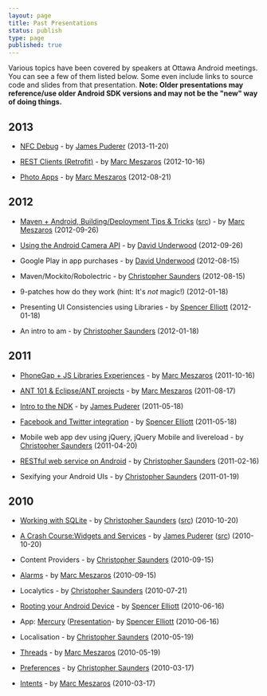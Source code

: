 ```yaml
---
layout: page
title: Past Presentations
status: publish
type: page
published: true
---
```

Various topics have been covered by speakers at Ottawa Android meetings. You can see a few of them listed below. Some even include links to source code and slides from that presentation. **Note: Older presentations may reference/use older Android SDK versions and may not be the "new" way of doing things.**

2013
----
* [NFC Debug](https://github.com/jpuderer/Tutorials/tree/master/NFCDebug) - by [James Puderer](http://github.com/jpuderer) (2013-11-20)
* [REST Clients (Retrofit)](https://docs.google.com/presentation/d/1zEHm94L5Y2waNjEVClmvw_k1ZfvjLlSnhT2641hOmSA/pub?start=false&amp;loop=false&amp;delayms=3000) - by [Marc Meszaros](http://marcmeszaros.ca/) (2012-10-16)

* [Photo Apps](https://docs.google.com/presentation/d/1x2so9pJmyI4cEq4EkpEEzypjxn3z42NWy4V6jOojUTA/pub?start=false&amp;loop=false&amp;delayms=3000) - by [Marc Meszaros](http://marcmeszaros.ca/) (2012-08-21)

2012
----
* [Maven + Android, Building/Deployment Tips & Tricks](https://docs.google.com/presentation/pub?id=1su8IzgzfHSwEkpU0wbhy3KffShijhv9R9BbUSJSST_Y&amp;start=false&amp;loop=false&amp;delayms=3000) ([src](https://bitbucket.org/marcmeszaros/oad-maven)) - by [Marc Meszaros](http://marcmeszaros.ca/) (2012-09-26)
* [Using the Android Camera API](https://github.com/davefp/android-camera-api-example) - by [David Underwood](http://theflyingdeveloper.com/) (2012-09-26)

* Google Play in app purchases - by [David Underwood](http://theflyingdeveloper.com/) (2012-08-15)
* Maven/Mockito/Robolectric - by [Christopher Saunders](http://www.christophersaunders.ca/) (2012-08-15)

* 9-patches how do they work (hint: It's *not* magic!) (2012-01-18)
* Presenting UI Consistencies using Libraries - by [Spencer Elliott](http://www.spencerelliott.ca/) (2012-01-18)
* An intro to am - by [Christopher Saunders](http://www.christophersaunders.ca/) (2012-01-18)

2011
----
* [PhoneGap + JS Libraries Experiences](https://docs.google.com/presentation/pub?id=1WSxTm-n0aSBnIphFYhfpkm4J-N5KQu-Oi76Nz8UZeL4&amp;start=false&amp;loop=false&amp;delayms=3000) - by [Marc Meszaros](http://marcmeszaros.ca) (2011-10-16)

* [ANT 101 & Eclipse/ANT projects](https://bitbucket.org/marcmeszaros/oad-ant_101/src/12838499589c/oad-ant_101.pdf) - by [Marc Meszaros](http://marcmeszaros.ca) (2011-08-17)


* [Intro to the NDK](https://github.com/jpuderer/Tutorials/tree/master/NDK) - by [James Puderer](http://github.com/jpuderer) (2011-05-18)
* [Facebook and Twitter integration](https://docs.google.com/present/edit?id=0ASXGp9yglLTjZGN3d2djeHBfMTJocXg4dng3eg&amp;hl=en&amp;authkey=CML3jfk") - by [Spencer Elliott](http://www.spencerelliott.ca/) (2011-05-18)

* Mobile web app dev using jQuery, jQuery Mobile and livereload - by [Christopher Saunders](http://www.christophersaunders.ca/) (2011-04-20)

* [RESTful web service on Android](https://github.com/csaunders/Android-Tutorials/tree/master/net/AndroidCRestDemo) - by [Christopher Saunders](http://www.christophersaunders.ca/) (2011-02-16)

* Sexifying your Android UIs - by [Christopher Saunders](http://www.christophersaunders.ca/) (2011-01-19)

2010
----
* [Working with SQLite](http://androidtosqlite.heroku.com/) - by [Christopher Saunders](http://www.christophersaunders.ca/) ([src](http://github.com/csaunders/Android-Tutorials/tree/master/sqlite/sqliteTutorial/)) (2010-10-20)
* [A Crash Course:Widgets and Services](http://github.com/csaunders/Android-Tutorials/blob/master/widgets/Tutorial%20-%20Widgets%2C%20Receivers%2C%20and%20Services.pdf") - by [James Puderer](http://github.com/jpuderer) ([src](http://github.com/csaunders/Android-Tutorials/tree/master/widgets/vCat/)) (2010-10-20)

* Content Providers - by [Christopher Saunders](http://www.christophersaunders.ca/) (2010-09-15)
* [Alarms](http://bitbucket.org/marcmeszaros/oad-alarms/downloads) - by [Marc Meszaros](http://marcmeszaros.ca) (2010-09-15)

* Localytics - by [Christopher Saunders](http://www.christophersaunders.ca/) (2010-07-21)

* [Rooting your Android Device](http://ow.ly/1ZPuS) - by [Spencer Elliott](http://www.spencerelliott.ca/) (2010-06-16)
* App: [Mercury](http://bitbucket.org/spencerelliott/mercury) ([Presentation](http://ow.ly/1ZPvM)- by [Spencer Elliott](http://www.spencerelliott.ca/) (2010-06-16)

* Localisation - by [Christopher Saunders](http://www.christophersaunders.ca/) (2010-05-19)
* [Threads](http://bitbucket.org/marcmeszaros/oad-threads/downloads) - by [Marc Meszaros](http://marcmeszaros.ca) (2010-05-19)

* [Preferences](http://github.com/csaunders/ottawaAndroidDemos) - by [Christopher Saunders](http://www.christophersaunders.ca/) (2010-03-17)
* [Intents](http://bitbucket.org/marcmeszaros/oad-intents/downloads) - by [Marc Meszaros](http://marcmeszaros.ca) (2010-03-17)
